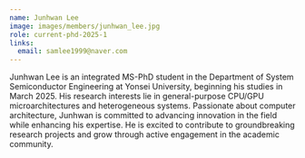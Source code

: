 ```yaml
---
name: Junhwan Lee
image: images/members/junhwan_lee.jpg
role: current-phd-2025-1
links:
  email: samlee1999@naver.com
---
```


Junhwan Lee is an integrated MS-PhD student in the Department of System Semiconductor Engineering at Yonsei University, beginning his studies in March 2025. His research interests lie in general-purpose CPU/GPU microarchitectures and heterogeneous systems. Passionate about computer architecture, Junhwan is committed to advancing innovation in the field while enhancing his expertise. He is excited to contribute to groundbreaking research projects and grow through active engagement in the academic community.
